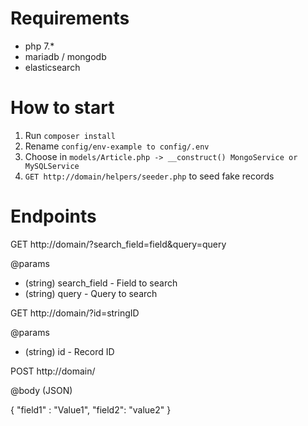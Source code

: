 # Requirements

- php 7.*
- mariadb / mongodb
- elasticsearch

# How to start

1. Run ```composer install```
2. Rename ```config/env-example to config/.env```
3. Choose in ```models/Article.php -> __construct() MongoService or MySQLService```
4. ```GET http://domain/helpers/seeder.php``` to seed fake records

# Endpoints

GET http://domain/?search_field=field&query=query

@params
* (string) search_field - Field to search
* (string) query - Query to search


GET http://domain/?id=stringID

@params
* (string) id - Record ID

POST http://domain/

@body (JSON)

{
"field1" : "Value1",
"field2": "value2"
}
